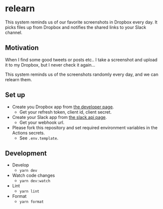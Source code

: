 # relearn
This system reminds us of our favorite screenshots in Dropbox every day. It picks files up from Dropbox and notifies the shared links to your Slack channel.

## Motivation
When I find some good tweets or posts etc.. I take a screenshot and upload it to my Dropbox, but I never check it again...

This system reminds us of the screenshots randomly every day, and we can relearn them.

## Set up
- Create you Dropbox app from [the developer page](https://www.dropbox.com/developers/documentation).
  - Get your refresh token, client id, client secret.
- Create your Slack app from [the slack api page](https://api.slack.com/apps).
  - Get your webhook url.
- Please fork this repository and set required environment variables in the Actions secrets.
  - See `.env.template`.

## Development
- Develop
  - `yarn dev`
- Watch code changes
  - `yarn dev:watch`
- Lint
  - `yarn lint`
- Format
  - `yarn format`
